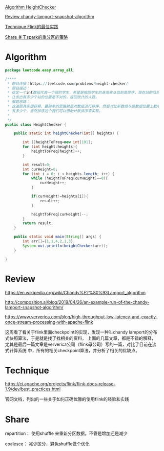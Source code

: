 
 [Algorithm HeightChecker](#algorithm)

 [Review chandy-lamport-snapshot-algorithm](#review)

 [Technique Flink的最佳实践](#technique)

 [Share 关于spark的重分区的策略](#share)


# Algorithm

```java
package leetcode.easy.array_all;

/****
 * 题目连接：https://leetcode.com/problems/height-checker/
 * 题目描述：
 * 给定一个int数组代表一个班的学生，希望是按照学生的身高来从低到高排序，现在站的队形可能是不对的
 * 让求出有多少个站的位置是不对的，返回统计的人数。
 * 解题思路：
 * 这道题其实很容易，最简单的思路就是对数组进行排序，然后对比新数组与原数组位置上数字不同的个数
 * 有多少个，当然排序这个我们可以借助计数排序来实现。
 *
 */
public class HeightChecker {

    public static int heightChecker(int[] heights) {

        int []heightToFreq=new int[101];
        for (int height:heights){
            heightToFreq[height]++;
        }

        int result=0;
        int curHeight=0;
        for (int i = 0; i < heights.length; i++) {
            while (heightToFreq[curHeight]==0){
                curHeight++;
            }

            if(curHeight!=heights[i]){
                result++;
            }

            heightToFreq[curHeight]--;
        }
        return result;
    }

    public static void main(String[] args) {
        int arr[]={1,1,4,2,1,3};
        System.out.println(heightChecker(arr));
    }

}

```


# Review

https://en.wikipedia.org/wiki/Chandy%E2%80%93Lamport_algorithm

http://composition.al/blog/2019/04/26/an-example-run-of-the-chandy-lamport-snapshot-algorithm/

https://www.ververica.com/blog/high-throughput-low-latency-and-exactly-once-stream-processing-with-apache-flink

这周看了看关于flink里面checkpoint的实现，发现一种叫chandy lamport的分布式快照算法，于是就是找了找相关的资料，
上面的几篇文章，都是不错的解释，尤其是最后一篇文章是ververica公司（flink母公司）写的一篇，对比了目前在流式计算系统
中，所有的相关checkpoint算法，并分析了相关的优缺点。






# Technique

https://ci.apache.org/projects/flink/flink-docs-release-1.9/dev/best_practices.html

官网文档，列出的一些关于如何正确优雅的使用flink的经验和实践


# Share

repartition： 使用shuffle 来重新分区数据，不管是增加还是减少

coalesce： 减少区分，避免shuffle做个优化



